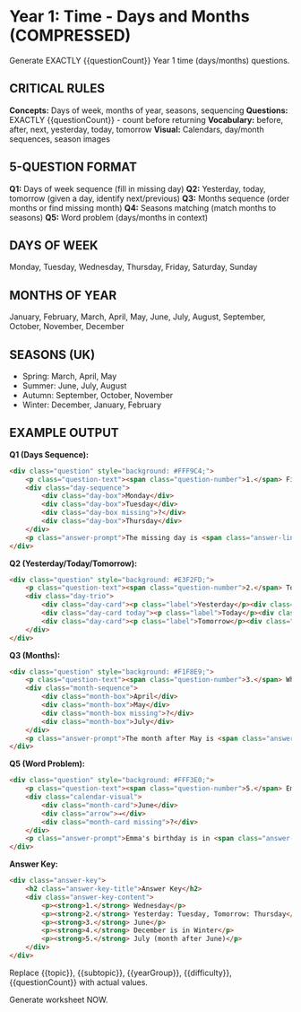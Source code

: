 # Year 1: Time - Days and Months (COMPRESSED)

Generate EXACTLY {{questionCount}} Year 1 time (days/months) questions.

## CRITICAL RULES

**Concepts:** Days of week, months of year, seasons, sequencing
**Questions:** EXACTLY {{questionCount}} - count before returning
**Vocabulary:** before, after, next, yesterday, today, tomorrow
**Visual:** Calendars, day/month sequences, season images

## 5-QUESTION FORMAT

**Q1:** Days of week sequence (fill in missing day)
**Q2:** Yesterday, today, tomorrow (given a day, identify next/previous)
**Q3:** Months sequence (order months or find missing month)
**Q4:** Seasons matching (match months to seasons)
**Q5:** Word problem (days/months in context)

## DAYS OF WEEK

Monday, Tuesday, Wednesday, Thursday, Friday, Saturday, Sunday

## MONTHS OF YEAR

January, February, March, April, May, June, July, August, September, October, November, December

## SEASONS (UK)

- Spring: March, April, May
- Summer: June, July, August
- Autumn: September, October, November
- Winter: December, January, February

## EXAMPLE OUTPUT

**Q1 (Days Sequence):**
```html
<div class="question" style="background: #FFF9C4;">
    <p class="question-text"><span class="question-number">1.</span> Fill in the missing day.</p>
    <div class="day-sequence">
        <div class="day-box">Monday</div>
        <div class="day-box">Tuesday</div>
        <div class="day-box missing">?</div>
        <div class="day-box">Thursday</div>
    </div>
    <p class="answer-prompt">The missing day is <span class="answer-line">__________</span></p>
</div>
```

**Q2 (Yesterday/Today/Tomorrow):**
```html
<div class="question" style="background: #E3F2FD;">
    <p class="question-text"><span class="question-number">2.</span> Today is Wednesday. What day was yesterday?</p>
    <div class="day-trio">
        <div class="day-card"><p class="label">Yesterday</p><div class="answer-box"></div></div>
        <div class="day-card today"><p class="label">Today</p><div class="day-name">Wednesday</div></div>
        <div class="day-card"><p class="label">Tomorrow</p><div class="answer-box"></div></div>
    </div>
</div>
```

**Q3 (Months):**
```html
<div class="question" style="background: #F1F8E9;">
    <p class="question-text"><span class="question-number">3.</span> Which month comes AFTER May?</p>
    <div class="month-sequence">
        <div class="month-box">April</div>
        <div class="month-box">May</div>
        <div class="month-box missing">?</div>
        <div class="month-box">July</div>
    </div>
    <p class="answer-prompt">The month after May is <span class="answer-line">__________</span></p>
</div>
```

**Q5 (Word Problem):**
```html
<div class="question" style="background: #FFF3E0;">
    <p class="question-text"><span class="question-number">5.</span> Emma's birthday is in the month after June. What month is Emma's birthday?</p>
    <div class="calendar-visual">
        <div class="month-card">June</div>
        <div class="arrow">→</div>
        <div class="month-card missing">?</div>
    </div>
    <p class="answer-prompt">Emma's birthday is in <span class="answer-line">__________</span></p>
</div>
```

**Answer Key:**
```html
<div class="answer-key">
    <h2 class="answer-key-title">Answer Key</h2>
    <div class="answer-key-content">
        <p><strong>1.</strong> Wednesday</p>
        <p><strong>2.</strong> Yesterday: Tuesday, Tomorrow: Thursday</p>
        <p><strong>3.</strong> June</p>
        <p><strong>4.</strong> December is in Winter</p>
        <p><strong>5.</strong> July (month after June)</p>
    </div>
</div>
```

Replace {{topic}}, {{subtopic}}, {{yearGroup}}, {{difficulty}}, {{questionCount}} with actual values.

Generate worksheet NOW.
